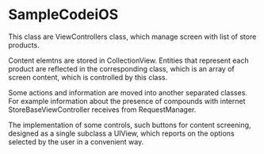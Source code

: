 # SampleCodeiOS

This class are ViewControllers class, which manage screen with list of store products.

Content elemtns are stored in CollectionView. Entities that represent each product are reflected in the corresponding class, which is an array of screen content, which is controlled by this class.

Some actions and information are moved into another separated classes. For example information about the presence of compounds with internet StoreBaseViewController receives from RequestManager.

The implementation of some controls, such buttons for content screening, designed as a single subclass a UIView, which reports on the options selected by the user in a convenient way.

